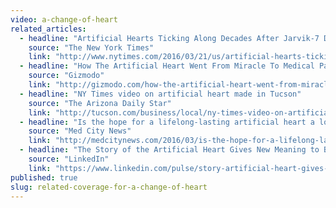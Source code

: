 ```yaml
---
video: a-change-of-heart
related_articles:
  - headline: "Artificial Hearts Ticking Along Decades After Jarvik-7 Debate"
    source: "The New York Times"
    link: "http://www.nytimes.com/2016/03/21/us/artificial-hearts-ticking-along-decades-after-jarvik-7-debate.html?rref=collection%2Fcolumn%2Fretro-report&action=click&contentCollection=us&region=stream&module=stream_unit&version=latest&contentPlacement=1&pgtype=collection"
  - headline: "How The Artificial Heart Went From Miracle To Medical Pariah And Back Again"
    source: "Gizmodo"
    link: "http://gizmodo.com/how-the-artificial-heart-went-from-miracle-to-medical-p-1766037062"
  - headline: "NY Times video on artificial heart made in Tucson"
    source: "The Arizona Daily Star"
    link: "http://tucson.com/business/local/ny-times-video-on-artificial-heart-made-in-tucson/article_e19a897e-efa9-11e5-8fc6-bbdda2720097.html"
  - headline: "Is the hope for a lifelong-lasting artificial heart a lost cause after previous failed attempts?"
    source: "Med City News"
    link: "http://medcitynews.com/2016/03/is-the-hope-for-a-lifelong-lasting-artificial-heart-a-lost-cause-after-previous-failed-attempts/"
  - headline: "The Story of the Artificial Heart Gives New Meaning to Being on The Bleeding Edge of Technology"
    source: "LinkedIn"
    link: "https://www.linkedin.com/pulse/story-artificial-heart-gives-new-meaning-being-bleeding-tammy-sachs?trk=hp-feed-article-title-like"
published: true
slug: related-coverage-for-a-change-of-heart
---
```


